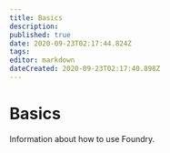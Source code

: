 ```yaml
---
title: Basics
description: 
published: true
date: 2020-09-23T02:17:44.824Z
tags: 
editor: markdown
dateCreated: 2020-09-23T02:17:40.898Z
---
```


# Basics
Information about how to use Foundry.